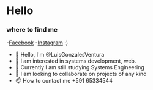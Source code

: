 # Hello
### where to find me
-[Facebook](https://www.facebook.com/luis.gonzalesventura.524)
-[Instagram](https://www.instagram.com/luisgonzalesv_/)
:)
- 👋 Hello, I'm @LuisGonzalesVentura
- 👀 I am interested in systems development, web.
- 🌱 Currently I am still studying Systems Engineering
- 💞️ I am looking to collaborate on projects of any kind
- 📫 How to contact me +591 65334544
<!---
LuisGonzalesVentura/LuisGonzalesVentura is a ✨ special ✨ repository because its `README.md` (this file) appears on your GitHub profile.
You can click the Preview link to take a look at your changes.
--->
